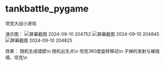 # tankbattle_pygame

坦克大战小游戏


演示图：
![屏幕截图 2024-09-10 204752](https://github.com/user-attachments/assets/de5cfebe-1ccb-4103-a50e-42b734a45fda)
![屏幕截图 2024-09-10 204845](https://github.com/user-attachments/assets/f42babbf-df2e-402a-8a43-2369a1b5ca57)
![屏幕截图 2024-09-10 204825](https://github.com/user-attachments/assets/2fd214c4-b1c4-4797-a0e2-142d193b7c7e)


效果：
随机生成墙壁\n
随机出生点\n
坦克360度旋转移动\n
子弹的发射与摧毁墙、坦克\n
